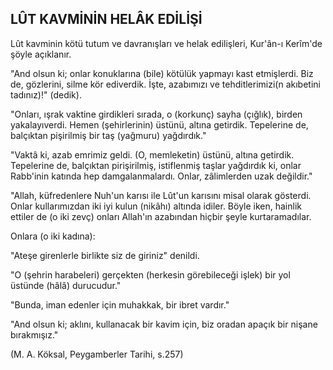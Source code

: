 ## LÛT KAVMİNİN HELÂK EDİLİŞİ

Lût kavminin kötü tutum ve davranışları ve helak edilişleri, Kur'ân-ı Kerîm'de şöyle açıklanır.

"And olsun ki; onlar konuklarına (bile) kötülük yapmayı kast etmişlerdi. Biz de, gözlerini, silme kör ediverdik. İşte, azabımızı ve tehditlerimizi(n akıbetini tadınız)!" (dedik).

"Onları, ışrak vaktine girdikleri sırada, o (korkunç) sayha (çığlık), birden yakalayıverdi. Hemen (şehirlerinin) üstünü, altına getirdik. Tepelerine de, balçıktan pişirilmiş bir taş (yağmuru) yağdır­dık."

"Vaktâ ki, azab emrimiz geldi. (O, memleketin) üstünü, altına getirdik. Tepelerine de, balçıktan pirişirilmiş, istiflenmiş taşlar yağdırdık ki, onlar Rabb'inin katında hep damgalanmalardı. Onlar, zâlimlerden uzak değildir."

"Allah, küfredenlere Nuh'un karısı ile Lût'un karısını misal olarak gösterdi. Onlar kullarımızdan iki iyi kulun (nikâhı) altında idiler. Böyle iken, hainlik ettiler de (o iki zevç) onları Allah'ın azabın­dan hiçbir şeyle kurtaramadılar.

Onlara (o iki kadına):

"Ateşe girenlerle birlikte siz de giriniz" denildi.

"O (şehrin harabeleri) gerçekten (herkesin göre­bileceği işlek) bir yol üstünde (hâlâ) durucudur."

"Bunda, iman edenler için muhakkak, bir ibret vardır."

"And olsun ki; aklını, kullanacak bir kavim için, biz oradan apaçık bir nişane bırakmışız."

(M. A. Köksal, Peygamberler Tarihi, s.257)
